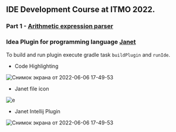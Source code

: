 ## IDE Development Course at ITMO 2022.

### Part 1 - [Arithmetic expression parser](https://github.com/inspired99/ide-2022-itmo-spr)

### Idea Plugin for programming language [Janet](https://janet-lang.org/)

To build and run plugin execute gradle task ```buildPlugin``` and ```runIde```.


* Code Highlighting 

![Снимок экрана от 2022-06-06 17-49-53](https://user-images.githubusercontent.com/64794482/172185453-d75d0e5e-c147-4fbb-a12b-4a008f011437.png)


* Janet file icon

![e](https://user-images.githubusercontent.com/64794482/172184998-e6269249-cccc-4531-bf39-f7dbd49bfc6b.png)

* Janet Intellij Plugin

![Снимок экрана от 2022-06-06 17-49-53](https://user-images.githubusercontent.com/64794482/172185453-d75d0e5e-c147-4fbb-a12b-4a008f011437.png)


